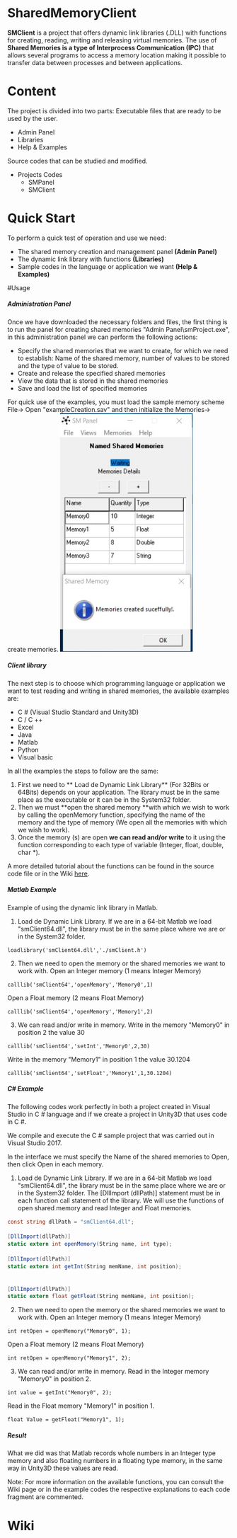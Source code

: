 # SharedMemoryClient
**SMClient** is a project that offers dynamic link libraries (.DLL) with functions for creating, reading, writing and releasing virtual memories. 
The use of **Shared Memories is a type of Interprocess Communication (IPC)** that allows several programs to access a memory location making it possible to transfer data between processes and between applications.

# Content
The project is divided into two parts:
Executable files that are ready to be used by the user.
- Admin Panel
- Libraries
- Help & Examples

Source codes that can be studied and modified.
- Projects Codes
	- SMPanel
	- SMClient

# Quick Start
To perform a quick test of operation and use we need:
- The shared memory creation and management panel **(Admin Panel)**
- The dynamic link library with functions **(Libraries)**
- Sample codes in the language or application we want **(Help & Examples)**

#Usage
##### Administration Panel 
Once we have downloaded the necessary folders and files, the first thing is to run the panel for creating shared memories "Admin Panel\smProject.exe", in this administration panel we can perform the following actions:
- Specify the shared memories that we want to create, for which we need to establish: Name of the shared memory, number of values to be stored and the type of value to be stored.
- Create and release the specified shared memories
- View the data that is stored in the shared memories
- Save and load the list of specified memories

For quick use of the examples, you must load the sample memory scheme File-> Open "exampleCreation.sav" and then initialize the Memories-> create memories.
<img src="Images/SMpanel.jpg" width="300" />

##### Client library
The next step is to choose which programming language or application we want to test reading and writing in shared memories, the available examples are:
- C # (Visual Studio Standard and Unity3D)
- C / C ++
- Excel
- Java
- Matlab
- Python
- Visual basic

In all the examples the steps to follow are the same:
1. First we need to ** Load de Dynamic Link Library** (For 32Bits or 64Bits) depends on your application. The library must be in the same place as the executable or it can be in the System32 folder.
2. Then we must **open the shared memory **with which we wish to work by calling the openMemory function, specifying the name of the memory and the type of memory (We open all the memories with which we wish to work).
3. Once the memory (s) are open **we can read and/or write** to it using the function corresponding to each type of variable (Integer, float, double, char *).  

A more detailed tutorial about the functions can be found in the source code file or in the Wiki [here](https://github.com/portalTS/json-gui/wiki).

##### Matlab Example
Example of using the dynamic link library in Matlab.
1. Load de Dynamic Link Library. If we are in a 64-bit Matlab we load "smClient64.dll", the library must be in the same place where we are or in the System32 folder.
```
loadlibrary('smClient64.dll','./smClient.h')
```
2. Then we need to open the memory or the shared memories we want to work with.
Open an Integer memory (1 means Integer Memory)
```
calllib('smClient64','openMemory','Memory0',1)
``` 
Open a Float memory (2 means Float Memory)
```
calllib('smClient64','openMemory','Memory1',2) 
```
3. We can read and/or write in memory.
Write in the memory "Memory0" in position 2 the value 30
```
calllib('smClient64','setInt','Memory0',2,30)
``` 
Write in the memory "Memory1" in position 1 the value 30.1204
```
calllib('smClient64','setFloat','Memory1',1,30.1204)
``` 

##### C# Example
The following codes work perfectly in both a project created in Visual Studio in C # language and if we create a project in Unity3D that uses code in C #.

We compile and execute the C # sample project that was carried out in Visual Studio 2017.

In the interface we must specify the Name of the shared memories to Open, then click Open in each memory.



1. Load de Dynamic Link Library. If we are in a 64-bit Matlab we load "smClient64.dll", the library must be in the same place where we are or in the System32 folder.
The [DllImport (dllPath)] statement must be in each function call statement of the library.
We will use the functions of open shared memory and read Integer and Float memories.

```csharp
const string dllPath = "smClient64.dll";

[DllImport(dllPath)]
static extern int openMemory(String name, int type);

[DllImport(dllPath)]
static extern int getInt(String memName, int position);


[DllImport(dllPath)]
static extern float getFloat(String memName, int position);
```
2. Then we need to open the memory or the shared memories we want to work with.
Open an Integer memory (1 means Integer Memory)
```
int retOpen = openMemory("Memory0", 1);
``` 
Open a Float memory (2 means Float Memory)
```
int retOpen = openMemory("Memory1", 2);
```
3. We can read and/or write in memory.
Read in the Integer memory "Memory0" in position 2.
```
int value = getInt("Memory0", 2);
``` 
Read in the Float memory "Memory1" in position 1.
```
float Value = getFloat("Memory1", 1);
```

##### Result
What we did was that Matlab records whole numbers in an Integer type memory and also floating numbers in a floating type memory, in the same way in Unity3D these values are read.

Note: For more information on the available functions, you can consult the Wiki page or in the example codes the respective explanations to each code fragment are commented.

# Wiki 